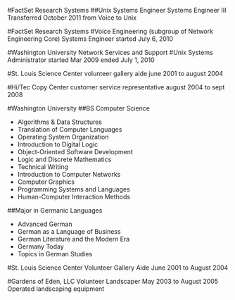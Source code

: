 #FactSet Research Systems
##Unix Systems Engineer
Systems Engineer III
Transferred October 2011 from Voice to Unix

#FactSet Research Systems
#Voice Engineering (subgroup of Network Engineering Core)
Systems Engineer
started July 6, 2010

#Washington University Network Services and Support
#Unix Systems Administrator
started Mar 2009
ended July 1, 2010

#St. Louis Science Center
volunteer gallery aide
june 2001 to august 2004

#Hi/Tec Copy Center
customer service representative
august 2004 to sept 2008


#Washington University
##BS Computer Science

- Algorithms & Data Structures
- Translation of Computer Languages
- Operating System Organization
- Introduction to Digital Logic
- Object-Oriented Software Development
- Logic and Discrete Mathematics
- Technical Writing
- Introduction to Computer Networks
- Computer Graphics
- Programming Systems and Languages
- Human-Computer Interaction Methods

##Major in Germanic Languages
- Advanced German
- German as a Language of Business
- German Literature and the Modern Era
- Germany Today
- Topics in German Studies


#St. Louis Science Center
Volunteer Gallery Aide
June 2001 to August 2004

#Gardens of Eden, LLC
Volunteer Landscaper
May 2003 to August 2005
Operated landscaping equipment

